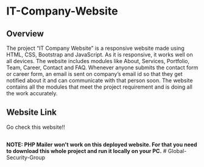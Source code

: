 # IT-Company-Website

## Overview

The project “IT Company Website” is a responsive website made using HTML, CSS, Bootstrap and JavaScript. As it is responsive, it works well on all devices. The website includes modules like About, Services, Portfolio, Team, Career, Contact and FAQ. Whenever anyone submits the contact form or career form, an email is sent on company’s email id so that they get notified about it and can communicate with that person soon. The website contains all the modules that meet the project requirement and is doing all the work accurately.

## Website Link

Go check this website!!

##

__NOTE: PHP Mailer won't work on this deployed website. For that you need to download this whole project and run it locally on your PC.__
#   G l o b a l - S e c u r i t y - G r o u p 
 
 